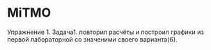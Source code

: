 # MiTMO
Упражнение 1.
Задача1. повторил расчёты и построил графики из первой лабораторной со значеними своего варианта(6).
